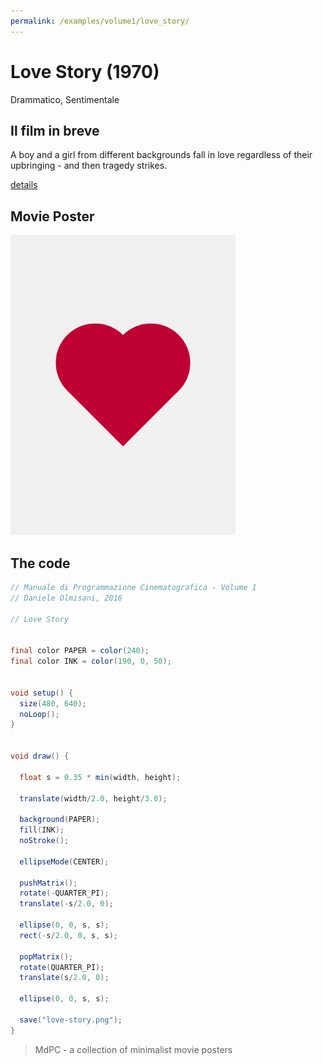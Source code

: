 ```yaml
---
permalink: /examples/volume1/love_story/
---
```

# Love Story (1970)

Drammatico, Sentimentale

## Il film in breve
A boy and a girl from different backgrounds fall in love regardless of their upbringing - and then tragedy strikes.

[details](https://www.imdb.com/title/tt0066011/)

## Movie Poster
<img src="love-story.png"  width="360px" title="Love Story">


## The code
```java
// Manuale di Programmazione Cinematografica - Volume 1
// Daniele Olmisani, 2016

// Love Story


final color PAPER = color(240);
final color INK = color(190, 0, 50);


void setup() {
  size(480, 640);
  noLoop();
}


void draw() {
  
  float s = 0.35 * min(width, height);
  
  translate(width/2.0, height/3.0);
  
  background(PAPER);
  fill(INK);
  noStroke();
  
  ellipseMode(CENTER);
  
  pushMatrix();
  rotate(-QUARTER_PI);
  translate(-s/2.0, 0);
  
  ellipse(0, 0, s, s);
  rect(-s/2.0, 0, s, s);
  
  popMatrix();
  rotate(QUARTER_PI);
  translate(s/2.0, 0);
  
  ellipse(0, 0, s, s);
  
  save("love-story.png");
}
```

> MdPC - a collection of minimalist movie posters
